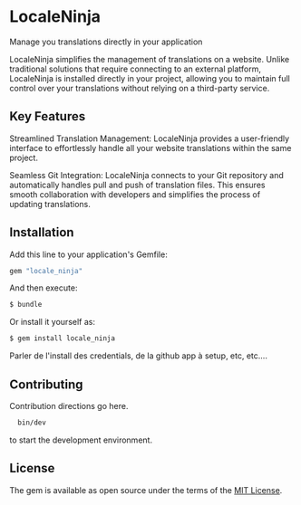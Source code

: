 # LocaleNinja

Manage you translations directly in your application

LocaleNinja simplifies the management of translations on a website. Unlike traditional solutions that require connecting to an external platform, LocaleNinja is installed directly in your project, allowing you to maintain full control over your translations without relying on a third-party service.

## Key Features
Streamlined Translation Management: LocaleNinja provides a user-friendly interface to effortlessly handle all your website translations within the same project.

Seamless Git Integration: LocaleNinja connects to your Git repository and automatically handles pull and push of translation files. This ensures smooth collaboration with developers and simplifies the process of updating translations.

## Installation
Add this line to your application's Gemfile:

```ruby
gem "locale_ninja"
```

And then execute:
```bash
$ bundle
```

Or install it yourself as:
```bash
$ gem install locale_ninja
```



Parler de l'install des credentials, de la github app à setup, etc, etc....



## Contributing
Contribution directions go here.
```bash
  bin/dev
```
to start the development environment.

## License
The gem is available as open source under the terms of the [MIT License](https://opensource.org/licenses/MIT).
